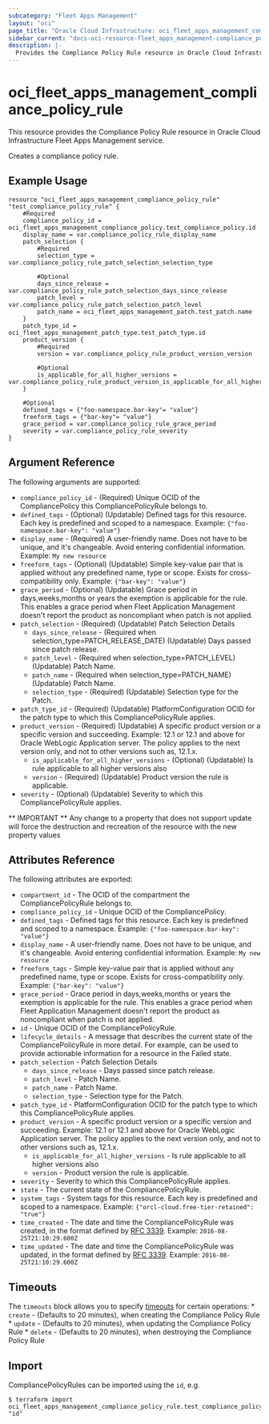 ```yaml
---
subcategory: "Fleet Apps Management"
layout: "oci"
page_title: "Oracle Cloud Infrastructure: oci_fleet_apps_management_compliance_policy_rule"
sidebar_current: "docs-oci-resource-fleet_apps_management-compliance_policy_rule"
description: |-
  Provides the Compliance Policy Rule resource in Oracle Cloud Infrastructure Fleet Apps Management service
---
```


# oci_fleet_apps_management_compliance_policy_rule
This resource provides the Compliance Policy Rule resource in Oracle Cloud Infrastructure Fleet Apps Management service.

Creates a compliance policy rule.


## Example Usage

```hcl
resource "oci_fleet_apps_management_compliance_policy_rule" "test_compliance_policy_rule" {
	#Required
	compliance_policy_id = oci_fleet_apps_management_compliance_policy.test_compliance_policy.id
	display_name = var.compliance_policy_rule_display_name
	patch_selection {
		#Required
		selection_type = var.compliance_policy_rule_patch_selection_selection_type

		#Optional
		days_since_release = var.compliance_policy_rule_patch_selection_days_since_release
		patch_level = var.compliance_policy_rule_patch_selection_patch_level
		patch_name = oci_fleet_apps_management_patch.test_patch.name
	}
	patch_type_id = oci_fleet_apps_management_patch_type.test_patch_type.id
	product_version {
		#Required
		version = var.compliance_policy_rule_product_version_version

		#Optional
		is_applicable_for_all_higher_versions = var.compliance_policy_rule_product_version_is_applicable_for_all_higher_versions
	}

	#Optional
	defined_tags = {"foo-namespace.bar-key"= "value"}
	freeform_tags = {"bar-key"= "value"}
	grace_period = var.compliance_policy_rule_grace_period
	severity = var.compliance_policy_rule_severity
}
```

## Argument Reference

The following arguments are supported:

* `compliance_policy_id` - (Required) Unique OCID of the CompliancePolicy this CompliancePolicyRule belongs to.
* `defined_tags` - (Optional) (Updatable) Defined tags for this resource. Each key is predefined and scoped to a namespace. Example: `{"foo-namespace.bar-key": "value"}` 
* `display_name` - (Required) A user-friendly name. Does not have to be unique, and it's changeable. Avoid entering confidential information.  Example: `My new resource` 
* `freeform_tags` - (Optional) (Updatable) Simple key-value pair that is applied without any predefined name, type or scope. Exists for cross-compatibility only. Example: `{"bar-key": "value"}` 
* `grace_period` - (Optional) (Updatable) Grace period in days,weeks,months or years the exemption is applicable for the rule. This enables a grace period when Fleet Application Management doesn't report the product as noncompliant when patch is not applied. 
* `patch_selection` - (Required) (Updatable) Patch Selection Details
	* `days_since_release` - (Required when selection_type=PATCH_RELEASE_DATE) (Updatable) Days passed since patch release.
	* `patch_level` - (Required when selection_type=PATCH_LEVEL) (Updatable) Patch Name.
	* `patch_name` - (Required when selection_type=PATCH_NAME) (Updatable) Patch Name.
	* `selection_type` - (Required) (Updatable) Selection type for the Patch. 
* `patch_type_id` - (Required) (Updatable) PlatformConfiguration OCID for the patch type to which this CompliancePolicyRule applies.
* `product_version` - (Required) (Updatable) A specific product version or a specific version and succeeding. Example: 12.1 or 12.1 and above for Oracle WebLogic Application server. The policy applies to the next version only, and not to other versions such as, 12.1.x. 
	* `is_applicable_for_all_higher_versions` - (Optional) (Updatable) Is rule applicable to all higher versions also
	* `version` - (Required) (Updatable) Product version the rule is applicable.
* `severity` - (Optional) (Updatable) Severity to which this CompliancePolicyRule applies.


** IMPORTANT **
Any change to a property that does not support update will force the destruction and recreation of the resource with the new property values

## Attributes Reference

The following attributes are exported:

* `compartment_id` - The OCID of the compartment the CompliancePolicyRule belongs to.
* `compliance_policy_id` - Unique OCID of the CompliancePolicy.
* `defined_tags` - Defined tags for this resource. Each key is predefined and scoped to a namespace. Example: `{"foo-namespace.bar-key": "value"}` 
* `display_name` - A user-friendly name. Does not have to be unique, and it's changeable. Avoid entering confidential information.  Example: `My new resource` 
* `freeform_tags` - Simple key-value pair that is applied without any predefined name, type or scope. Exists for cross-compatibility only. Example: `{"bar-key": "value"}` 
* `grace_period` - Grace period in days,weeks,months or years the exemption is applicable for the rule. This enables a grace period when Fleet Application Management doesn't report the product as noncompliant when patch is not applied. 
* `id` - Unique OCID of the CompliancePolicyRule.
* `lifecycle_details` - A message that describes the current state of the CompliancePolicyRule in more detail. For example, can be used to provide actionable information for a resource in the Failed state. 
* `patch_selection` - Patch Selection Details
	* `days_since_release` - Days passed since patch release.
	* `patch_level` - Patch Name.
	* `patch_name` - Patch Name.
	* `selection_type` - Selection type for the Patch. 
* `patch_type_id` - PlatformConfiguration OCID for the patch type to which this CompliancePolicyRule applies.
* `product_version` - A specific product version or a specific version and succeeding. Example: 12.1 or 12.1 and above for Oracle WebLogic Application server. The policy applies to the next version only, and not to other versions such as, 12.1.x. 
	* `is_applicable_for_all_higher_versions` - Is rule applicable to all higher versions also
	* `version` - Product version the rule is applicable.
* `severity` - Severity to which this CompliancePolicyRule applies.
* `state` - The current state of the CompliancePolicyRule.
* `system_tags` - System tags for this resource. Each key is predefined and scoped to a namespace. Example: `{"orcl-cloud.free-tier-retained": "true"}` 
* `time_created` - The date and time the CompliancePolicyRule was created, in the format defined by [RFC 3339](https://tools.ietf.org/html/rfc3339).  Example: `2016-08-25T21:10:29.600Z` 
* `time_updated` - The date and time the CompliancePolicyRule was updated, in the format defined by [RFC 3339](https://tools.ietf.org/html/rfc3339).  Example: `2016-08-25T21:10:29.600Z` 

## Timeouts

The `timeouts` block allows you to specify [timeouts](https://registry.terraform.io/providers/oracle/oci/latest/docs/guides/changing_timeouts) for certain operations:
	* `create` - (Defaults to 20 minutes), when creating the Compliance Policy Rule
	* `update` - (Defaults to 20 minutes), when updating the Compliance Policy Rule
	* `delete` - (Defaults to 20 minutes), when destroying the Compliance Policy Rule


## Import

CompliancePolicyRules can be imported using the `id`, e.g.

```
$ terraform import oci_fleet_apps_management_compliance_policy_rule.test_compliance_policy_rule "id"
```

